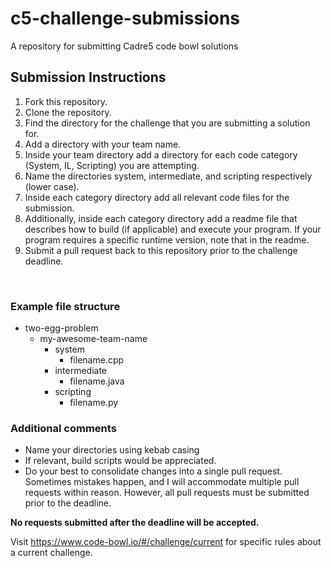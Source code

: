 # c5-challenge-submissions
A repository for submitting Cadre5 code bowl solutions

## Submission Instructions
1. Fork this repository.
2. Clone the repository.
3. Find the directory for the challenge that you are submitting a solution for.
4. Add a directory with your team name.
5. Inside your team directory add a directory for each code category (System, IL, Scripting) you are attempting.
6. Name the directories system, intermediate, and scripting respectively (lower case).
7. Inside each category directory add all relevant code files for the submission.
8. Additionally, inside each category directory add a readme file that describes how to build (if applicable) and execute your program. If your program requires a specific runtime version, note that in the readme.
9. Submit a pull request back to this repository prior to the challenge deadline.

<br/>

### Example file structure
+ two-egg-problem
    - my-awesome-team-name
        - system
          - filename.cpp
        - intermediate
          - filename.java
        - scripting
          - filename.py
  
### Additional comments
* Name your directories using kebab casing
* If relevant, build scripts would be appreciated.
* Do your best to consolidate changes into a single pull request. Sometimes mistakes happen, and I will accommodate multiple pull requests within reason. However, all pull requests must be submitted prior to the deadline.

**No requests submitted after the deadline will be accepted.**

Visit https://www.code-bowl.io/#/challenge/current for specific rules about a current challenge.
